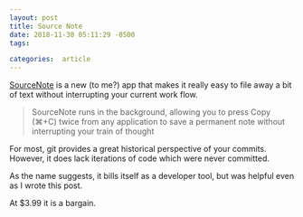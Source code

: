 ```yaml
---
layout: post
title: Source Note
date: 2018-11-30 05:11:29 -0500
tags:

categories:  article
---
```


[SourceNote](https://www.sourcenoteapp.com) is a new (to me?) app that makes it really easy to file away a bit of text without interrupting your current work flow.

> SourceNote runs in the background, allowing you to press Copy (⌘+C) twice from any application to save a permanent note without interrupting your train of thought

For most, git provides a great historical perspective of your commits. However, it does lack iterations of code which were never committed.

As the name suggests, it bills itself as a developer tool, but was helpful even as I wrote this post.

At $3.99 it is a bargain.
